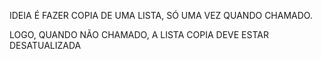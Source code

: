 IDEIA É FAZER COPIA DE UMA LISTA, SÓ UMA VEZ QUANDO CHAMADO.

LOGO, QUANDO NÃO CHAMADO, A LISTA COPIA DEVE ESTAR DESATUALIZADA
